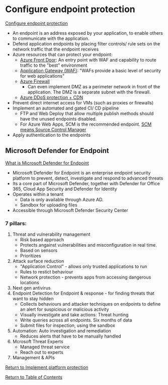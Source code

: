 # Configure endpoint protection

[Configure endpoint protection](https://docs.microsoft.com/en-us/azure/architecture/framework/security/design-network-endpoints)

* An endpoint is an address exposed by your application, to enable others to communicate with the application.
* Defend application endpoints by placing filter controls/ rule sets on the network traffic that the endpoint receives
* Azure resources that can protect your endpoint:
   * [Azure Front Door](14-Configure%20Azure%20Front%20Door%20service%20as%20an%20Application%20Gateway.md): An entry point with WAF and capability to route traffic to the "best" environment
   * [Application Gateway (WAF)](15-Configure%20a%20Web%20Application%20Firewall%20(WAF)%20on%20Azure%20Application%20Gateway.md): "WAFs provide a basic level of security for web applications"
   * [Azure Firewall](12-Create%20and%20configure%20Azure%20Firewall.md)
        * Can even implement DMZ as a perimeter network in front of the application. The DMZ is a separate subnet with the firewall.
   * [Azure DDoS protection + CDN](19-Implement%20DDoS%20protection.md)
* Prevent direct internet access for VMs (such as proxies or firewalls)
* Implement an automated and gated CI/ CD pipeline
   * FTP and Web Deploy that allow multiple publish methods should have the unused endpoints disabled. 
   * For Azure Web Apps, SCM is the recommended endpoint. [SCM means Source Control Manager](https://azure.github.io/AppService/2021/03/03/Custom-domain-for-scm-site.html)
* Apply authentication to the endpoints

## Microsoft Defender for Endpoint

[What is Microsoft Defender for Endpoint](https://docs.microsoft.com/en-us/microsoft-365/security/defender-endpoint/microsoft-defender-endpoint)

* Microsoft Defender for Endpoint is an enterprise endpoint security platform to prevent, detect, investigate and respond to advanced threats
* Its a core part of Microsoft Defender, together with Defender for Office 365, Cloud App Security and Defender for Identity
* Operates within a tenant
   * Data is only available through Azure AD.
   * Sandbox for uploading files
* Accessible through Microsoft Defender Security Center

### 7 pillars:

1. Threat and vulnerability management
   * Risk based approach
   * Protects angainst vulnerabilities and misconfiguration in real time. 
   * Based on sensors
   * Prioritizes
1. Attack surface reduction
   * "Application Control" - allows only trusted applications to run
   * Rules to restict behaviour
   * Network protection - prevents apps from accessing dangerous locations
1. Next gen antivirus
1. Endpoint Detection for Endpoint & response - for finding threats that want to stay hidden
   * Collects behaviours and attacker techniques on endpoints to define an alert for suspicious or malicious activity
   * Visually investigate and take actions: Threat hunting
   * Write queries across all endpoints. Six months of data
   * Submit files for inspection, using the sandbox
1. Automation: Auto investigation and remediation
   * Reduces alerts that have to be manually handled
1. Mcrosoft Threat Experts
   * Managed threat service
   * Reach out to experts
1. Management & APIs


[Return to Implement platform protection](README.md)

[Return to Table of Contents](../README.md)
